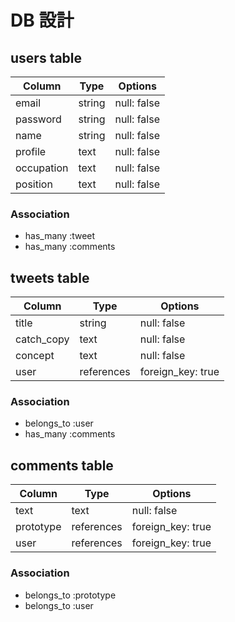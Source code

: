 # DB 設計

## users table

| Column             | Type                | Options                 |
|--------------------|---------------------|-------------------------|
| email              | string              | null: false             |
| password           | string              | null: false             |
| name               | string              | null: false             |
| profile            | text                | null: false             |
| occupation         | text                | null: false             |
| position           | text                | null: false             |

### Association

* has_many :tweet
* has_many :comments

## tweets table

| Column                              | Type       | Options           |
|-------------------------------------|------------|-------------------|
| title                               | string     | null: false       |
| catch_copy                          | text       | null: false       |
| concept                             | text       | null: false       |
| user                                | references | foreign_key: true |

### Association

- belongs_to :user
- has_many :comments

## comments table

| Column      | Type       | Options           |
|-------------|------------|-------------------|
| text        | text       | null: false       |
| prototype   | references | foreign_key: true |
| user        | references | foreign_key: true |

### Association

- belongs_to :prototype
- belongs_to :user